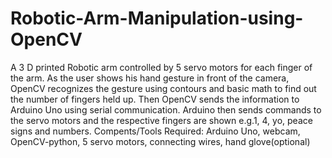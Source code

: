 # Robotic-Arm-Manipulation-using-OpenCV
A 3 D printed Robotic arm controlled by 5 servo motors for each finger of the arm. As the user shows his hand gesture in front of the camera, OpenCV recognizes the gesture using contours and basic math to find out the number of fingers held up. Then OpenCV sends the information to Arduino Uno using serial communication. Arduino then sends commands to the servo motors and the respective fingers are shown e.g.1, 4, yo, peace signs and numbers.
Compents/Tools Required:
Arduino Uno,
webcam,
OpenCV-python,
5 servo motors,
connecting wires,
hand glove(optional)
